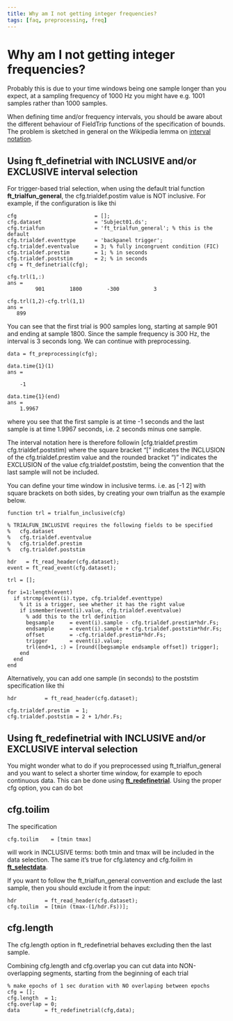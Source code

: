 ```yaml
---
title: Why am I not getting integer frequencies?
tags: [faq, preprocessing, freq]
---
```


#  Why am I not getting integer frequencies?

Probably this is due to your time windows being one sample longer than you expect, at a sampling frequency of 1000 Hz you might have e.g. 1001 samples rather than 1000 samples.

When defining time and/or frequency intervals, you should be aware about the different behaviour of FieldTrip functions of the specification of bounds. The problem is sketched in general on the Wikipedia lemma on [interval notation](http://en.wikibooks.org/wiki/Algebra/Interval_Notation). 

## Using ft_definetrial with INCLUSIVE and/or EXCLUSIVE interval selection

For trigger-based trial selection, when using the default trial function **ft_trialfun_general**, the cfg.trialdef.postim value is NOT inclusive. For example, if the configuration is like thi

	cfg                         = [];
	cfg.dataset                 = 'Subject01.ds';
	cfg.trialfun                = 'ft_trialfun_general'; % this is the default
	cfg.trialdef.eventtype      = 'backpanel trigger';
	cfg.trialdef.eventvalue     = 3; % fully incongruent condition (FIC)
	cfg.trialdef.prestim        = 1; % in seconds
	cfg.trialdef.poststim       = 2; % in seconds
	cfg = ft_definetrial(cfg);
	
	cfg.trl(1,:)
	ans =
	         901        1800        -300           3
	         
	cfg.trl(1,2)-cfg.trl(1,1)
	ans =
	   899 

You can see that the first trial is 900 samples long, starting at sample 901 and ending at sample 1800. Since the sample frequency is 300 Hz, the interval is 3 seconds long. We can continue with preprocessing.

	data = ft_preprocessing(cfg);
	  
	data.time{1}(1)
	ans =
	
	    -1
	
	data.time{1}(end)
	ans =
	    1.9967

where you see that the first sample is at time -1 seconds and the last sample is at time 1.9967 seconds, i.e. 2 seconds minus one sample. 

The interval notation here is therefore followin
    [cfg.trialdef.prestim cfg.trialdef.poststim)
where the square bracket “[” indicates the INCLUSION of the cfg.trialdef.prestim value and the rounded bracket “)” indicates the EXCLUSION of the value cfg.trialdef.poststim, being the convention that the last sample will not be included.

You can define your time window in inclusive terms. i.e. as [-1 2] with square brackets on both sides, by creating your own trialfun as the example below.

	function trl = trialfun_inclusive(cfg)
	
	% TRIALFUN_INCLUSIVE requires the following fields to be specified
	%   cfg.dataset
	%   cfg.trialdef.eventvalue
	%   cfg.trialdef.prestim
	%   cfg.trialdef.poststim
	
	hdr   = ft_read_header(cfg.dataset);
	event = ft_read_event(cfg.dataset);
	
	trl = [];
	
	for i=1:length(event)
	  if strcmp(event(i).type, cfg.trialdef.eventtype)
	    % it is a trigger, see whether it has the right value
	    if ismember(event(i).value, cfg.trialdef.eventvalue)
	      % add this to the trl definition
	      begsample     = event(i).sample - cfg.trialdef.prestim*hdr.Fs;
	      endsample     = event(i).sample + cfg.trialdef.poststim*hdr.Fs;
	      offset        = -cfg.trialdef.prestim*hdr.Fs;
	      trigger       = event(i).value;
	      trl(end+1, :) = [round([begsample endsample offset]) trigger];
	    end
	  end
	end

Alternatively, you can add one sample (in seconds) to the poststim specification like thi

	hdr         = ft_read_header(cfg.dataset);
	
	cfg.trialdef.prestim  = 1;
	cfg.trialdef.poststim = 2 + 1/hdr.Fs;

## Using ft_redefinetrial with INCLUSIVE and/or EXCLUSIVE interval selection

You might wonder what to do if you preprocessed using ft_trialfun_general and you want to select a shorter time window, for example to epoch continuous data. This can be done using **[ft_redefinetrial](/reference/ft_redefinetrial)**. Using the proper cfg option, you can do bot

## cfg.toilim

The specification

    cfg.toilim    = [tmin tmax] 
    
will work in INCLUSIVE terms: both tmin and tmax will be included in the data selection. The same it’s true for cfg.latency and cfg.foilim in **[ft_selectdata](/reference/ft_selectdata)**.

If you want to follow the ft_trialfun_general convention and exclude the last sample, then you should exclude it from the input: 

	hdr         = ft_read_header(cfg.dataset);
	cfg.toilim  = [tmin (tmax-(1/hdr.Fs))];

## cfg.length

The cfg.length option in ft_redefinetrial behaves excluding then the last sample.

Combining cfg.length and cfg.overlap you can cut data into NON-overlapping segments, starting from the beginning of each trial

	% make epochs of 1 sec duration with NO overlaping between epochs
	cfg = [];
	cfg.length  = 1;
	cfg.overlap = 0;
	data        = ft_redefinetrial(cfg,data);

